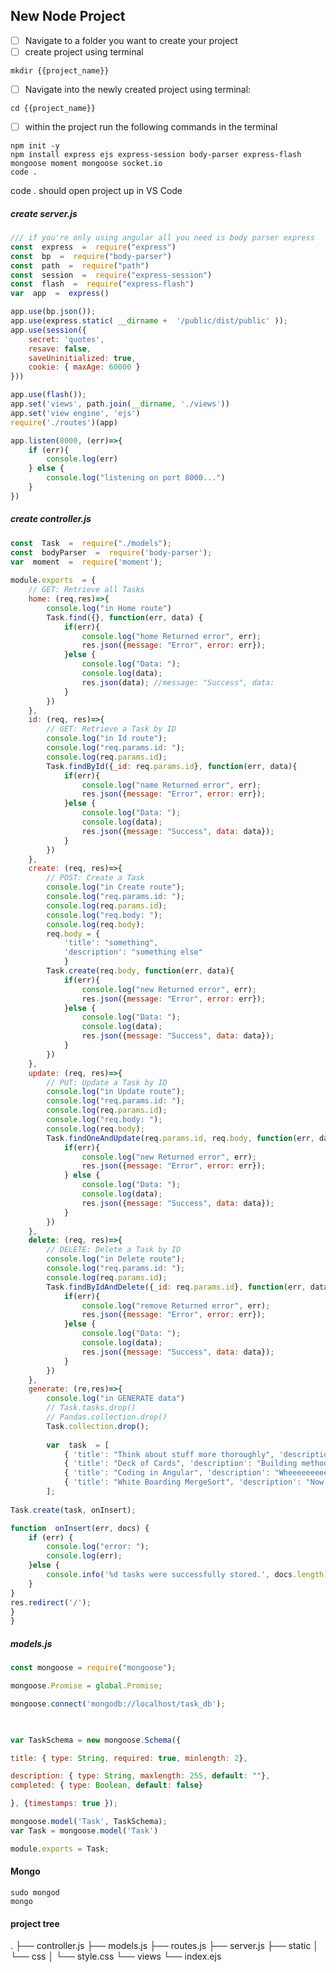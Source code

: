 
##  New Node Project

 - [ ] Navigate to a folder you want to create your project
 - [ ] create project using terminal 
 ```terminal
mkdir {{project_name}}
```
 - [ ] Navigate into the newly created project using terminal:
 ```terminal
cd {{project_name}}
```
 - [ ] within the project run the following commands in the terminal
 ```terminal
npm init -y
npm install express ejs express-session body-parser express-flash mongoose moment mongoose socket.io
code .
```

code . should open project up in VS Code 
##### create server.js
```javascript
/// if you're only using angular all you need is body parser express 
const  express  =  require("express")
const  bp  =  require("body-parser")
const  path  =  require("path")
const  session  =  require("express-session")
const  flash  =  require("express-flash")
var  app  =  express()

app.use(bp.json());
app.use(express.static( __dirname +  '/public/dist/public' ));
app.use(session({
	secret: 'quotes',
	resave: false,
	saveUninitialized: true,
	cookie: { maxAge: 60000 }
}))

app.use(flash());
app.set('views', path.join(__dirname, './views'))
app.set('view engine', 'ejs')
require('./routes')(app)

app.listen(8000, (err)=>{
	if (err){
		console.log(err)
	} else {
		console.log("listening on port 8000...")
	}
})
```
##### create controller.js
```javascript
const  Task  =  require("./models");
const  bodyParser  =  require('body-parser');
var  moment  =  require('moment');
  
module.exports  = {
	// GET: Retrieve all Tasks
	home: (req,res)=>{
		console.log("in Home route")
		Task.find({}, function(err, data) {
			if(err){
				console.log("home Returned error", err);
				res.json({message: "Error", error: err});
			}else {
				console.log("Data: ");
				console.log(data);
				res.json(data); //message: "Success", data:
			}
		})
	},
	id: (req, res)=>{
		// GET: Retrieve a Task by ID
		console.log("in Id route");
		console.log("req.params.id: ");
		console.log(req.params.id);
		Task.findById({_id: req.params.id}, function(err, data){
			if(err){
				console.log("name Returned error", err);
				res.json({message: "Error", error: err});
			}else {
				console.log("Data: ");
				console.log(data);
				res.json({message: "Success", data: data});
			}
		})
	},
	create: (req, res)=>{
		// POST: Create a Task
		console.log("in Create route");
		console.log("req.params.id: ");
		console.log(req.params.id);
		console.log("req.body: ");
		console.log(req.body);
		req.body = {
			'title': "something",
			'description': "something else"
			}
		Task.create(req.body, function(err, data){
			if(err){
				console.log("new Returned error", err);
				res.json({message: "Error", error: err});
			}else {
				console.log("Data: ");
				console.log(data);
				res.json({message: "Success", data: data});
			}
		})
	},
	update: (req, res)=>{
		// PUT: Update a Task by ID
		console.log("in Update route");
		console.log("req.params.id: ");
		console.log(req.params.id);
		console.log("req.body: ");
		console.log(req.body);
		Task.findOneAndUpdate(req.params.id, req.body, function(err, data){
			if(err){
				console.log("new Returned error", err);
				res.json({message: "Error", error: err});
			} else {
				console.log("Data: ");
				console.log(data);
				res.json({message: "Success", data: data});
			}
		})
	},
	delete: (req, res)=>{
		// DELETE: Delete a Task by ID
		console.log("in Delete route");
		console.log("req.params.id: ");
		console.log(req.params.id);			
		Task.findByIdAndDelete({_id: req.params.id}, function(err, data){
			if(err){
				console.log("remove Returned error", err);
				res.json({message: "Error", error: err});
			}else {
				console.log("Data: ");
				console.log(data);
				res.json({message: "Success", data: data});
			}
		})
	},
	generate: (re,res)=>{
		console.log("in GENERATE data")
		// Task.tasks.drop()
		// Pandas.collection.drop()
		Task.collection.drop();
		
		var  task  = [
			{ 'title': "Think about stuff more thoroughly", 'description': "Too much stuff"},
			{ 'title': "Deck of Cards", 'description': "Building methods"},
			{ 'title': "Coding in Angular", 'description': "Wheeeeeeeee"},
			{ 'title': "White Boarding MergeSort", 'description': "Now that is Fun!"}
		];
		
Task.create(task, onInsert);

function  onInsert(err, docs) {
	if (err) {
		console.log("error: ");
		console.log(err);
	}else {
		console.info('%d tasks were successfully stored.', docs.length);
	}
}
res.redirect('/');
}
}
```
##### models.js
```javascript
const mongoose = require("mongoose");

mongoose.Promise = global.Promise;

mongoose.connect('mongodb://localhost/task_db');

  

var TaskSchema = new mongoose.Schema({

title: { type: String, required: true, minlength: 2},

description: { type: String, maxlength: 255, default: ""},
completed: { type: Boolean, default: false}

}, {timestamps: true });

mongoose.model('Task', TaskSchema);
var Task = mongoose.model('Task')

module.exports = Task;
```

#### Mongo
```console
sudo mongod
mongo
```
#### project tree
.
├── controller.js
├── models.js
├── routes.js
├── server.js
├── static
│   └── css
│       └── style.css
└── views
    └── index.ejs
<!--stackedit_data:
eyJoaXN0b3J5IjpbNTQxMTAwNDk3LC0yOTU2NTc5MjcsNzE1Mz
UwNDY3LDc4MjAyNTIxNCwtMzM5Njk3OTAxLC0yMDA5MzA4MzYz
LDIwNDYxNzQ1MSw2MTE1ODQ2NTRdfQ==
-->